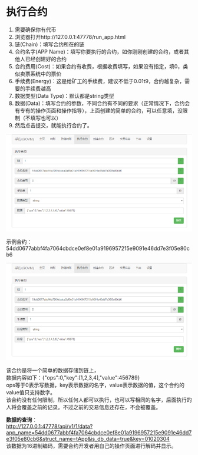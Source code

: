 # 执行合约

1. 需要确保你有代币
2. 浏览器打开http://127.0.0.1:47778/run_app.html
3. 链(Chain)：填写合约所在的链
4. 合约名字(APP Name)：填写你要执行的合约，如你刚刚创建的合约，或者其他人已经创建好的合约
5. 合约费用(Cost)：如果合约有收费，根据收费填写，如果没有指定，填0，类似卖票系统中的票价
6. 手续费(Energy)：这是给矿工的手续费，建议不低于0.01t9，合约越复杂，需要的手续费越高
7. 数据类型(Data Type)：默认都是string类型
8. 数据(Data)：填写合约的参数，不同合约有不同的要求（正常情况下，合约会有专有的操作页面和操作指导），上面创建的简单的合约，可以任意填，没限制（不填写也可以）
9. 然后点击提交，就能执行合约了。

![执行合约](run.png)

示例合约：54dd0677abbf4fa7064cbdce0ef8e01a9196957215e9091e46dd7e3f05e80cb6  

![执行合约1](run1.png)

该合约是将一个简单的数据存储到链上，  
数据内容如下：{"ops":0,"key":[1,2,3,4],"value":456789}  
ops等于0表示写数据，key表示数据的名字，value表示数据的值，这个合约的value值只支持数字。  
该合约没有任何限制，所以任何人都可以执行，也可以写相同的名字，后面执行的人将会覆盖之前的记录。不过之前的交易信息还存在，不会被覆盖。  

**数据的查询**：  
http://127.0.0.1:47778/api/v1/1/data?app_name=54dd0677abbf4fa7064cbdce0ef8e01a9196957215e9091e46dd7e3f05e80cb6&struct_name=tApp&is_db_data=true&key=01020304  
该数据为16进制编码，需要合约开发者用自己的操作页面进行解码并显示。
